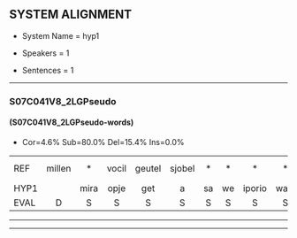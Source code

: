 
## SYSTEM ALIGNMENT

- System Name = hyp1

- Speakers = 1

- Sentences = 1

---

### S07C041V8_2LGPseudo

#### (S07C041V8_2LGPseudo-words)

- Cor=4.6%	Sub=80.0%	Del=15.4%	Ins=0.0%

|  |  |  |  |  |  |  |  |  |  |  |  |  |  |  |  |  |  |  |  |  |  |  |  |  |  |  |  |  |  |  |  |  |  |  |  |  |  |  |  |  |  |  |  |  |  |  |  |  |  |  |  |  |  |  |  |  |  |  |  |  |  |  |  |  |  |
|:--- |:---:|:---:|:---:|:---:|:---:|:---:|:---:|:---:|:---:|:---:|:---:|:---:|:---:|:---:|:---:|:---:|:---:|:---:|:---:|:---:|:---:|:---:|:---:|:---:|:---:|:---:|:---:|:---:|:---:|:---:|:---:|:---:|:---:|:---:|:---:|:---:|:---:|:---:|:---:|:---:|:---:|:---:|:---:|:---:|:---:|:---:|:---:|:---:|:---:|:---:|:---:|:---:|:---:|:---:|:---:|:---:|:---:|:---:|:---:|:---:|:---:|:---:|:---:|:---:|:---:|
| REF | millen | * | vocil | geutel | sjobel | * | * | * | * | erke | * | haweel | * | * | saarweng | gevicht | eemde | eemde | * | *(bepaal) | * | * | * | veten*(vetten) | gefouw | * | * | nizung | fiewon | * | * | * | vawaai | strellen*(strengen) | zwieten | * | * | * | oonste | muider | *(luider) | * | grijnken | schielstaug | prilsood | * | vloender | milste | veurder | * | kloeien | ulen | * | * | schodig | ijpo | * | * | * | * | * | spreikje | * | hiffreeuw | wooien*(wonen) |
| HYP1 |  | mira | opje | get | a | sa | we | iporio | wala | anan | envuke | haweel |  |  |  |  | sarbin | geveegt | inde | ende | bepaal | bepaalde | ors | orstalte | vetten | getaal | vurpan | pan | nieen | zeven | knuren | krun | vanwai | treen | sweeten | fal | as | foutebant | onste | muider |  |  | lider | grinken | etaan | brloos | voder | flimste | veurder |  |  |  | kkloeien | ule | hoorponk | schoording | ipal | weneur | wen | uur | sbreik | je | hiefvoor | jouw | ho? |
| EVAL | D | S | S | S | S | S | S | S | S | S | S |  | D | D | D | D | S | S | S | S | S | S | S | S | S | S | S | S | S | S | S | S | S | S | S | S | S | S | S |  | D | D | S | S | S | S | S | S |  | D | D | D | S | S | S | S | S | S | S | S | S | S | S | S | S |
---

---
